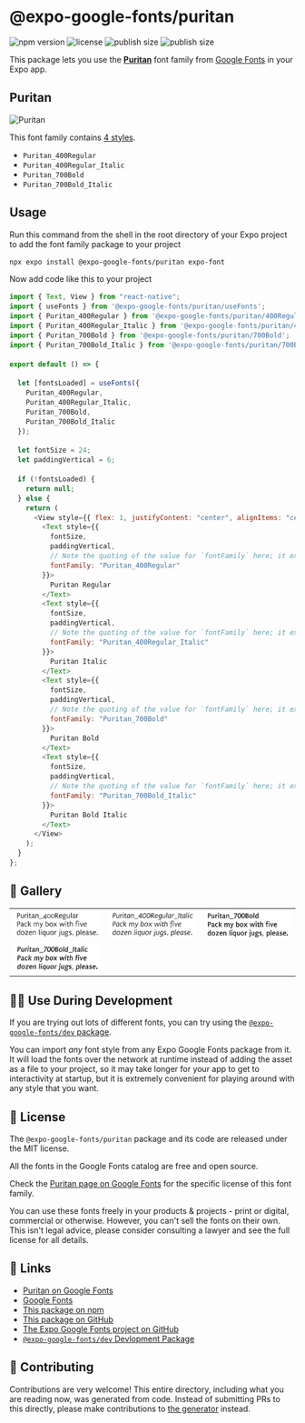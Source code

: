 # @expo-google-fonts/puritan

![npm version](https://flat.badgen.net/npm/v/@expo-google-fonts/puritan)
![license](https://flat.badgen.net/github/license/expo/google-fonts)
![publish size](https://flat.badgen.net/packagephobia/install/@expo-google-fonts/puritan)
![publish size](https://flat.badgen.net/packagephobia/publish/@expo-google-fonts/puritan)

This package lets you use the [**Puritan**](https://fonts.google.com/specimen/Puritan) font family from [Google Fonts](https://fonts.google.com/) in your Expo app.

## Puritan

![Puritan](./font-family.png)

This font family contains [4 styles](#-gallery).

- `Puritan_400Regular`
- `Puritan_400Regular_Italic`
- `Puritan_700Bold`
- `Puritan_700Bold_Italic`

## Usage

Run this command from the shell in the root directory of your Expo project to add the font family package to your project

```sh
npx expo install @expo-google-fonts/puritan expo-font
```

Now add code like this to your project

```js
import { Text, View } from "react-native";
import { useFonts } from '@expo-google-fonts/puritan/useFonts';
import { Puritan_400Regular } from '@expo-google-fonts/puritan/400Regular';
import { Puritan_400Regular_Italic } from '@expo-google-fonts/puritan/400Regular_Italic';
import { Puritan_700Bold } from '@expo-google-fonts/puritan/700Bold';
import { Puritan_700Bold_Italic } from '@expo-google-fonts/puritan/700Bold_Italic';

export default () => {

  let [fontsLoaded] = useFonts({
    Puritan_400Regular, 
    Puritan_400Regular_Italic, 
    Puritan_700Bold, 
    Puritan_700Bold_Italic
  });

  let fontSize = 24;
  let paddingVertical = 6;

  if (!fontsLoaded) {
    return null;
  } else {
    return (
      <View style={{ flex: 1, justifyContent: "center", alignItems: "center" }}>
        <Text style={{
          fontSize,
          paddingVertical,
          // Note the quoting of the value for `fontFamily` here; it expects a string!
          fontFamily: "Puritan_400Regular"
        }}>
          Puritan Regular
        </Text>
        <Text style={{
          fontSize,
          paddingVertical,
          // Note the quoting of the value for `fontFamily` here; it expects a string!
          fontFamily: "Puritan_400Regular_Italic"
        }}>
          Puritan Italic
        </Text>
        <Text style={{
          fontSize,
          paddingVertical,
          // Note the quoting of the value for `fontFamily` here; it expects a string!
          fontFamily: "Puritan_700Bold"
        }}>
          Puritan Bold
        </Text>
        <Text style={{
          fontSize,
          paddingVertical,
          // Note the quoting of the value for `fontFamily` here; it expects a string!
          fontFamily: "Puritan_700Bold_Italic"
        }}>
          Puritan Bold Italic
        </Text>
      </View>
    );
  }
};
```

## 🔡 Gallery


||||
|-|-|-|
|![Puritan_400Regular](./400Regular/Puritan_400Regular.ttf.png)|![Puritan_400Regular_Italic](./400Regular_Italic/Puritan_400Regular_Italic.ttf.png)|![Puritan_700Bold](./700Bold/Puritan_700Bold.ttf.png)||
|![Puritan_700Bold_Italic](./700Bold_Italic/Puritan_700Bold_Italic.ttf.png)||||


## 👩‍💻 Use During Development

If you are trying out lots of different fonts, you can try using the [`@expo-google-fonts/dev` package](https://github.com/expo/google-fonts/tree/master/font-packages/dev#readme).

You can import _any_ font style from any Expo Google Fonts package from it. It will load the fonts over the network at runtime instead of adding the asset as a file to your project, so it may take longer for your app to get to interactivity at startup, but it is extremely convenient for playing around with any style that you want.


## 📖 License

The `@expo-google-fonts/puritan` package and its code are released under the MIT license.

All the fonts in the Google Fonts catalog are free and open source.

Check the [Puritan page on Google Fonts](https://fonts.google.com/specimen/Puritan) for the specific license of this font family.

You can use these fonts freely in your products & projects - print or digital, commercial or otherwise. However, you can't sell the fonts on their own. This isn't legal advice, please consider consulting a lawyer and see the full license for all details.

## 🔗 Links

- [Puritan on Google Fonts](https://fonts.google.com/specimen/Puritan)
- [Google Fonts](https://fonts.google.com/)
- [This package on npm](https://www.npmjs.com/package/@expo-google-fonts/puritan)
- [This package on GitHub](https://github.com/expo/google-fonts/tree/master/font-packages/puritan)
- [The Expo Google Fonts project on GitHub](https://github.com/expo/google-fonts)
- [`@expo-google-fonts/dev` Devlopment Package](https://github.com/expo/google-fonts/tree/master/font-packages/dev)

## 🤝 Contributing

Contributions are very welcome! This entire directory, including what you are reading now, was generated from code. Instead of submitting PRs to this directly, please make contributions to [the generator](https://github.com/expo/google-fonts/tree/master/packages/generator) instead.
